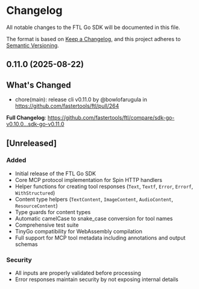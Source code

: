 # Changelog

All notable changes to the FTL Go SDK will be documented in this file.

The format is based on [Keep a Changelog](https://keepachangelog.com/en/1.0.0/),
and this project adheres to [Semantic Versioning](https://semver.org/spec/v2.0.0.html).

## 0.11.0 (2025-08-22)

## What's Changed
* chore(main): release  cli v0.11.0 by @bowlofarugula in https://github.com/fastertools/ftl/pull/264


**Full Changelog**: https://github.com/fastertools/ftl/compare/sdk-go-v0.10.0...sdk-go-v0.11.0

## [Unreleased]

### Added
- Initial release of the FTL Go SDK
- Core MCP protocol implementation for Spin HTTP handlers
- Helper functions for creating tool responses (`Text`, `Textf`, `Error`, `Errorf`, `WithStructured`)
- Content type helpers (`TextContent`, `ImageContent`, `AudioContent`, `ResourceContent`)
- Type guards for content types
- Automatic camelCase to snake_case conversion for tool names
- Comprehensive test suite
- TinyGo compatibility for WebAssembly compilation
- Full support for MCP tool metadata including annotations and output schemas

### Security
- All inputs are properly validated before processing
- Error responses maintain security by not exposing internal details
